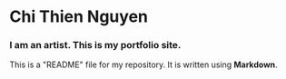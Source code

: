 
# Chi Thien Nguyen

### I am an artist. This is my portfolio site.

This is a "README" file for my repository. It is written using **Markdown**.
